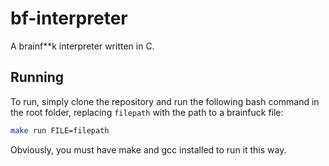 # bf-interpreter
A brainf**k interpreter written in C.

## Running
To run, simply clone the repository and run the following bash command in the root folder,
replacing `filepath` with the path to a brainfuck file:

```bash
make run FILE=filepath
```

Obviously, you must have make and gcc installed to run it this way.
